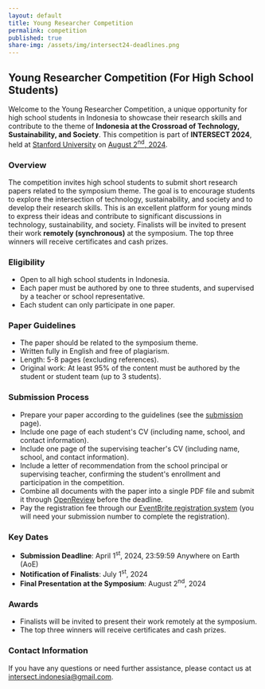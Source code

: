 ```yaml
---
layout: default
title: Young Researcher Competition
permalink: competition
published: true
share-img: /assets/img/intersect24-deadlines.png
---
```


## Young Researcher Competition (For High School Students)

Welcome to the Young Researcher Competition, a unique opportunity for high school students in Indonesia to showcase their research skills and contribute to the theme of **Indonesia at the Crossroad of Technology, Sustainability, and Society**. This competition is part of **INTERSECT 2024**, held at [Stanford University](https://www.stanford.edu/) on [August 2<sup>nd</sup>, 2024](#important-dates).

### Overview

The competition invites high school students to submit short research papers related to the symposium theme. The goal is to encourage students to explore the intersection of technology, sustainability, and society and to develop their research skills. This is an excellent platform for young minds to express their ideas and contribute to significant discussions in technology, sustainability, and society. Finalists will be invited to present their work **remotely (synchronous)** at the symposium. The top three winners will receive certificates and cash prizes. 

### Eligibility

- Open to all high school students in Indonesia.
- Each paper must be authored by one to three students, and supervised by a teacher or school representative.
- Each student can only participate in one paper.

### Paper Guidelines

- The paper should be related to the symposium theme.
- Written fully in English and free of plagiarism.
- Length: 5-8 pages (excluding references).
- Original work: At least 95% of the content must be authored by the student or student team (up to 3 students).

### Submission Process

- Prepare your paper according to the guidelines (see the [submission](submission) page).
- Include one page of each student's CV (including name, school, and contact information).
- Include one page of the supervising teacher's CV (including name, school, and contact information).
- Include a letter of recommendation from the school principal or supervising teacher, confirming the student's enrollment and participation in the competition.
- Combine all documents with the paper into a single PDF file and submit it through [OpenReview](https://openreview.net/group?id=intersect.id/INTERSECT/2024/Symposium) before the deadline.
- Pay the registration fee through our [EventBrite registration system](https://intersect2024.eventbrite.com) (you will need your submission number to complete the registration).

### Key Dates

- **Submission Deadline**: April 1<sup>st</sup>, 2024, 23:59:59 Anywhere on Earth (AoE)
- **Notification of Finalists**:  July 1<sup>st</sup>, 2024
- **Final Presentation at the Symposium**: August 2<sup>nd</sup>, 2024

### Awards

- Finalists will be invited to present their work remotely at the symposium.
- The top three winners will receive certificates and cash prizes.


### Contact Information

If you have any questions or need further assistance, please contact us at [intersect.indonesia@gmail.com](mailto:intersect.indonesia@gmail.com).

